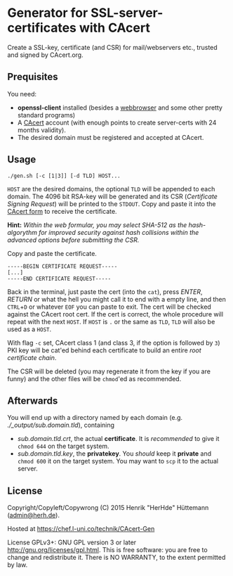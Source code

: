 # Generator for SSL-server-certificates with CAcert
Create a SSL-key, certificate (and CSR) for mail/webservers etc., trusted and signed by CAcert.org.

## Prequisites
You need:
* **openssl-client** installed (besides a [webbrowser](https://mozilla.org/firefox/) and some other pretty standard programs)
* A [CAcert](https://www.cacert.org/) account (with enough points to create server-certs with 24 months validity).
* The desired domain must be registered and accepted at CAcert.

## Usage
    ./gen.sh [-c [1|3]] [-d TLD] HOST...
`HOST` are the desired domains, the optional `TLD` will be appended to each domain. The 4096 bit RSA-key will be generated and its CSR (*Certificate Signing Request*) will be printed to the `STDOUT`. Copy and paste it into the [CAcert form](https://secure.cacert.org/account.php?id=10) to receive the certificate.

**Hint:** *Within the web formular, you may select SHA-512 as the hash-algorythm for improved security against hash collisions within the advanced options before submitting the CSR.*

Copy and paste the certificate.

    -----BEGIN CERTIFICATE REQUEST-----
    [...]
    -----END CERTIFICATE REQUEST-----

Back in the terminal, just paste the cert (into the `cat`), press *ENTER*, *RETURN* or what the hell you might call it to end with a empty line, and then `CTRL`+`D` or whatever `EOF` you can paste to exit. The cert will be checked against the CAcert root cert. If the cert is correct, the whole procedure will repeat with the next `HOST`.
If `HOST` is `.` or the same as `TLD`, `TLD` will also be used as a `HOST`.

With flag `-c` set, CAcert class 1 (and class 3, if the option is followed by `3`) PKI key will be cat'ed behind each certificate to build an entire *root certificate chain*.

The CSR will be deleted (you may regenerate it from the key if you are funny) and the other files will be `chmod`'ed as recommended.

## Afterwards
You will end up with a directory named by each domain (e.g. *./_output/sub.domain.tld*), containing
* *sub.domain.tld.crt*, the actual **certificate**. It is *recommended* to give it `chmod 644` on the target system.
* *sub.domain.tld.key*, the **privatekey**. You *should* keep it **private** and `chmod 600` it on the target system.
You may want to `scp` it to the actual server.

## License
Copyright/Copyleft/Copywrong (C) 2015 Henrik "HerHde" Hüttemann (admin@herh.de).

Hosted at https://chef.l-uni.co/technik/CAcert-Gen

License GPLv3+: GNU GPL version 3 or later <http://gnu.org/licenses/gpl.html>. This is free software: you are free to change and redistribute it. There is NO WARRANTY, to the extent permitted by law.
